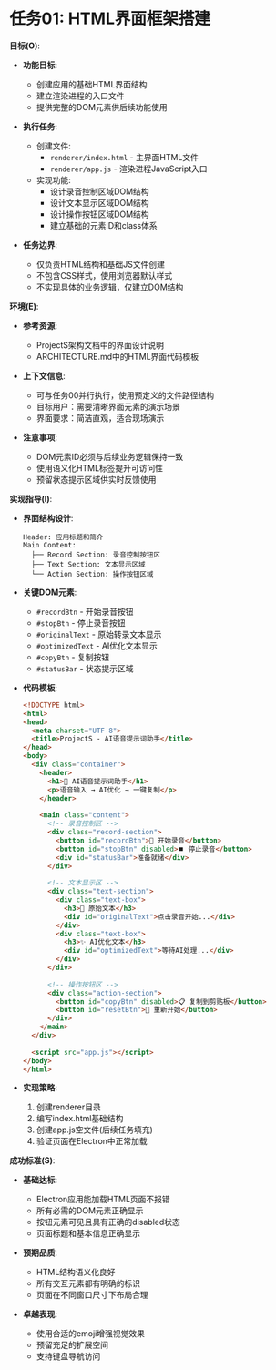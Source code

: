 # 任务01: HTML界面框架搭建

**目标(O)**:
- **功能目标**:
  - 创建应用的基础HTML界面结构
  - 建立渲染进程的入口文件
  - 提供完整的DOM元素供后续功能使用

- **执行任务**:
  - 创建文件:
    - `renderer/index.html` - 主界面HTML文件
    - `renderer/app.js` - 渲染进程JavaScript入口
  - 实现功能:
    - 设计录音控制区域DOM结构
    - 设计文本显示区域DOM结构
    - 设计操作按钮区域DOM结构
    - 建立基础的元素ID和class体系

- **任务边界**:
  - 仅负责HTML结构和基础JS文件创建
  - 不包含CSS样式，使用浏览器默认样式
  - 不实现具体的业务逻辑，仅建立DOM结构

**环境(E)**:
- **参考资源**:
  - ProjectS架构文档中的界面设计说明
  - ARCHITECTURE.md中的HTML界面代码模板

- **上下文信息**:
  - 可与任务00并行执行，使用预定义的文件路径结构
  - 目标用户：需要清晰界面元素的演示场景
  - 界面要求：简洁直观，适合现场演示

- **注意事项**:
  - DOM元素ID必须与后续业务逻辑保持一致
  - 使用语义化HTML标签提升可访问性
  - 预留状态提示区域供实时反馈使用

**实现指导(I)**:
- **界面结构设计**:
  ```
  Header: 应用标题和简介
  Main Content:
    ├── Record Section: 录音控制按钮区
    ├── Text Section: 文本显示区域  
    └── Action Section: 操作按钮区域
  ```

- **关键DOM元素**:
  - `#recordBtn` - 开始录音按钮
  - `#stopBtn` - 停止录音按钮
  - `#originalText` - 原始转录文本显示
  - `#optimizedText` - AI优化文本显示
  - `#copyBtn` - 复制按钮
  - `#statusBar` - 状态提示区域

- **代码模板**:
  ```html
  <!DOCTYPE html>
  <html>
  <head>
    <meta charset="UTF-8">
    <title>ProjectS - AI语音提示词助手</title>
  </head>
  <body>
    <div class="container">
      <header>
        <h1>🎤 AI语音提示词助手</h1>
        <p>语音输入 → AI优化 → 一键复制</p>
      </header>
      
      <main class="content">
        <!-- 录音控制区 -->
        <div class="record-section">
          <button id="recordBtn">🎤 开始录音</button>
          <button id="stopBtn" disabled>⏹️ 停止录音</button>
          <div id="statusBar">准备就绪</div>
        </div>
        
        <!-- 文本显示区 -->
        <div class="text-section">
          <div class="text-box">
            <h3>📝 原始文本</h3>
            <div id="originalText">点击录音开始...</div>
          </div>
          <div class="text-box">
            <h3>✨ AI优化文本</h3>
            <div id="optimizedText">等待AI处理...</div>
          </div>
        </div>
        
        <!-- 操作按钮区 -->
        <div class="action-section">
          <button id="copyBtn" disabled>📋 复制到剪贴板</button>
          <button id="resetBtn">🔄 重新开始</button>
        </div>
      </main>
    </div>
    
    <script src="app.js"></script>
  </body>
  </html>
  ```

- **实现策略**:
  1. 创建renderer目录
  2. 编写index.html基础结构
  3. 创建app.js空文件(后续任务填充)
  4. 验证页面在Electron中正常加载

**成功标准(S)**:
- **基础达标**:
  - Electron应用能加载HTML页面不报错
  - 所有必需的DOM元素正确显示
  - 按钮元素可见且具有正确的disabled状态
  - 页面标题和基本信息正确显示

- **预期品质**:
  - HTML结构语义化良好
  - 所有交互元素都有明确的标识
  - 页面在不同窗口尺寸下布局合理

- **卓越表现**:
  - 使用合适的emoji增强视觉效果
  - 预留充足的扩展空间
  - 支持键盘导航访问 